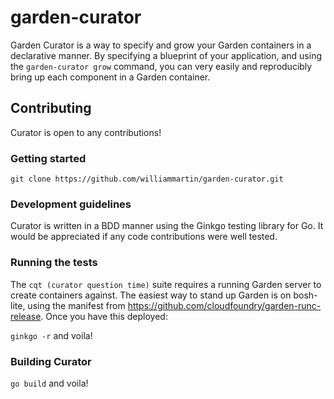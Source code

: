 # garden-curator
Garden Curator is a way to specify and grow your Garden containers in a declarative manner. By specifying a blueprint of your application, and using the `garden-curator grow` command, you can very easily and reproducibly bring up each component in a Garden container.

## Contributing
Curator is open to any contributions!

### Getting started
`git clone https://github.com/williammartin/garden-curator.git`

### Development guidelines
Curator is written in a BDD manner using the Ginkgo testing library for Go. It would be appreciated if any code contributions were well tested.

### Running the tests
The `cqt (curator question time)` suite requires a running Garden server to create containers against. The easiest way to stand up Garden is on bosh-lite, using the manifest from https://github.com/cloudfoundry/garden-runc-release. Once you have this deployed:

`ginkgo -r` and voila!

### Building Curator
`go build` and voila!

